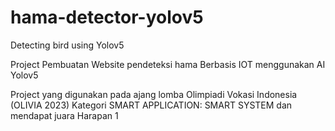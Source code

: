 # hama-detector-yolov5
Detecting bird using Yolov5

Project Pembuatan Website pendeteksi hama Berbasis IOT menggunakan AI Yolov5

Project yang digunakan pada ajang lomba  Olimpiadi Vokasi Indonesia (OLIVIA 2023) Kategori SMART APPLICATION: SMART SYSTEM dan mendapat juara Harapan 1
